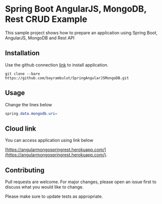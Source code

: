 # Spring Boot AngularJS, MongoDB, Rest CRUD Example

This sample project shows how to prepare an application using Spring Boot, AngularJS, MongoDB and Rest API

## Installation

Use the github connection [link](https://github.com/bayrambulut/SpringAngularJSMongoDB.git) to install application.

```git
git clone --bare https://github.com/bayrambulut/SpringAngularJSMongoDB.git
```

## Usage



Change the lines below

```java
spring.data.mongodb.uri=

```

## Cloud link
You can access application using link below

[https://angularmongospringrest.herokuapp.com/](https://angularmongospringrest.herokuapp.com/).



## Contributing
Pull requests are welcome. For major changes, please open an issue first to discuss what you would like to change.

Please make sure to update tests as appropriate.


